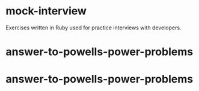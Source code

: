 # mock-interview
Exercises written in Ruby used for practice interviews with developers. 
# answer-to-powells-power-problems
# answer-to-powells-power-problems
